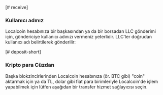 [# receive]
### Kullanıcı adınız
Localcoin hesabınıza bir başkasından ya da bir borsadan LLC gönderimi için, göndericiye kullanıcı adınızı vermeniz yeterlidir. LLC'ler doğrudan kullanıcı adı belirtilerek gönderilir:

[# deposit-short]
### Kripto para Cüzdan
Başka blokzincirlerinden Localcoin hesabınıza (ör. BTC gibi) "coin" aktarmak için ya da TL, dolar gibi fiat para birimleriyle Localcoin'de işlem yapabilmek için lütfen aşağıdan bir transfer hizmet sağlayıcısı seçin.
